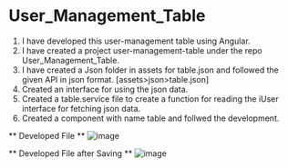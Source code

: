 # User_Management_Table
1. I have developed this user-management table using Angular. <br>
2. I have created a project user-management-table under the repo User_Management_Table. <br>
3. I have created a Json folder in assets for table.json and followed the given API in json format. [assets>json>table.json] <br>
4. Created an interface for using the json data. <br>
5. Created a table.service file to create a function for reading the iUser interface for fetching json data. <br>
6. Created a component with name table and follwed the development. <br>

** Developed File **
![image](https://github.com/HarikaCherukuvada/User_Management_Table/assets/76546119/9171b08d-d8e2-4d6d-9093-3fed97f282c6)


** Developed File after Saving **
![image](https://github.com/HarikaCherukuvada/User_Management_Table/assets/76546119/03f009ea-e50f-47f5-bc6a-3310b30f0731)
